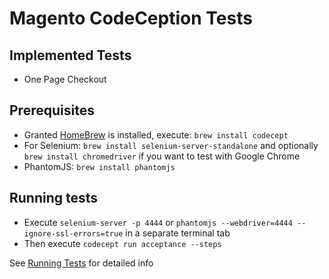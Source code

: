 # Magento CodeCeption Tests

## Implemented Tests

* One Page Checkout

## Prerequisites

* Granted [HomeBrew](http://homebrew.sh) is installed, execute:
    `brew install codecept`
* For Selenium:
    `brew install selenium-server-standalone` and optionally `brew install chromedriver` if you want to test with Google Chrome
* PhantomJS:
    `brew install phantomjs`

## Running tests

* Execute `selenium-server -p 4444` or `phantomjs --webdriver=4444 --ignore-ssl-errors=true` in a separate terminal tab
* Then execute `codecept run acceptance --steps`

See [Running Tests](http://codeception.com/docs/02-GettingStarted#Running-Tests) for detailed info

